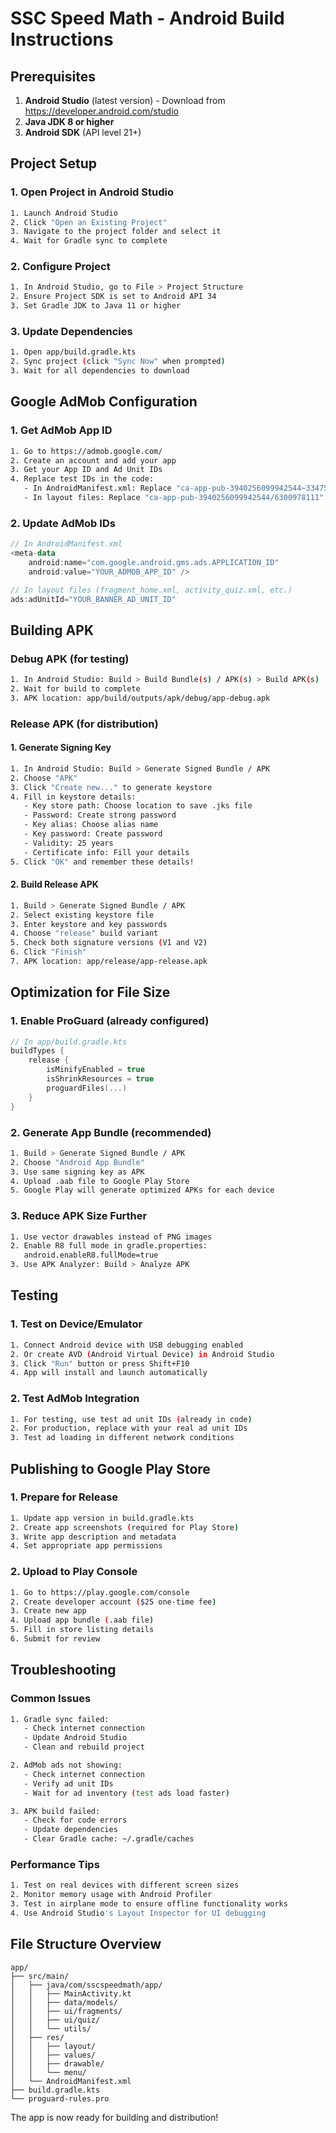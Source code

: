 # SSC Speed Math - Android Build Instructions

## Prerequisites
1. **Android Studio** (latest version) - Download from https://developer.android.com/studio
2. **Java JDK 8 or higher**
3. **Android SDK** (API level 21+)

## Project Setup

### 1. Open Project in Android Studio
```bash
1. Launch Android Studio
2. Click "Open an Existing Project"
3. Navigate to the project folder and select it
4. Wait for Gradle sync to complete
```

### 2. Configure Project
```bash
1. In Android Studio, go to File > Project Structure
2. Ensure Project SDK is set to Android API 34
3. Set Gradle JDK to Java 11 or higher
```

### 3. Update Dependencies
```bash
1. Open app/build.gradle.kts
2. Sync project (click "Sync Now" when prompted)
3. Wait for all dependencies to download
```

## Google AdMob Configuration

### 1. Get AdMob App ID
```bash
1. Go to https://admob.google.com/
2. Create an account and add your app
3. Get your App ID and Ad Unit IDs
4. Replace test IDs in the code:
   - In AndroidManifest.xml: Replace "ca-app-pub-3940256099942544~3347511713"
   - In layout files: Replace "ca-app-pub-3940256099942544/6300978111"
```

### 2. Update AdMob IDs
```kotlin
// In AndroidManifest.xml
<meta-data
    android:name="com.google.android.gms.ads.APPLICATION_ID"
    android:value="YOUR_ADMOB_APP_ID" />

// In layout files (fragment_home.xml, activity_quiz.xml, etc.)
ads:adUnitId="YOUR_BANNER_AD_UNIT_ID"
```

## Building APK

### Debug APK (for testing)
```bash
1. In Android Studio: Build > Build Bundle(s) / APK(s) > Build APK(s)
2. Wait for build to complete
3. APK location: app/build/outputs/apk/debug/app-debug.apk
```

### Release APK (for distribution)

#### 1. Generate Signing Key
```bash
1. In Android Studio: Build > Generate Signed Bundle / APK
2. Choose "APK"
3. Click "Create new..." to generate keystore
4. Fill in keystore details:
   - Key store path: Choose location to save .jks file
   - Password: Create strong password
   - Key alias: Choose alias name
   - Key password: Create password
   - Validity: 25 years
   - Certificate info: Fill your details
5. Click "OK" and remember these details!
```

#### 2. Build Release APK
```bash
1. Build > Generate Signed Bundle / APK
2. Select existing keystore file
3. Enter keystore and key passwords
4. Choose "release" build variant
5. Check both signature versions (V1 and V2)
6. Click "Finish"
7. APK location: app/release/app-release.apk
```

## Optimization for File Size

### 1. Enable ProGuard (already configured)
```kotlin
// In app/build.gradle.kts
buildTypes {
    release {
        isMinifyEnabled = true
        isShrinkResources = true
        proguardFiles(...)
    }
}
```

### 2. Generate App Bundle (recommended)
```bash
1. Build > Generate Signed Bundle / APK
2. Choose "Android App Bundle"
3. Use same signing key as APK
4. Upload .aab file to Google Play Store
5. Google Play will generate optimized APKs for each device
```

### 3. Reduce APK Size Further
```bash
1. Use vector drawables instead of PNG images
2. Enable R8 full mode in gradle.properties:
   android.enableR8.fullMode=true
3. Use APK Analyzer: Build > Analyze APK
```

## Testing

### 1. Test on Device/Emulator
```bash
1. Connect Android device with USB debugging enabled
2. Or create AVD (Android Virtual Device) in Android Studio
3. Click "Run" button or press Shift+F10
4. App will install and launch automatically
```

### 2. Test AdMob Integration
```bash
1. For testing, use test ad unit IDs (already in code)
2. For production, replace with your real ad unit IDs
3. Test ad loading in different network conditions
```

## Publishing to Google Play Store

### 1. Prepare for Release
```bash
1. Update app version in build.gradle.kts
2. Create app screenshots (required for Play Store)
3. Write app description and metadata
4. Set appropriate app permissions
```

### 2. Upload to Play Console
```bash
1. Go to https://play.google.com/console
2. Create developer account ($25 one-time fee)
3. Create new app
4. Upload app bundle (.aab file)
5. Fill in store listing details
6. Submit for review
```

## Troubleshooting

### Common Issues
```bash
1. Gradle sync failed:
   - Check internet connection
   - Update Android Studio
   - Clean and rebuild project

2. AdMob ads not showing:
   - Check internet connection
   - Verify ad unit IDs
   - Wait for ad inventory (test ads load faster)

3. APK build failed:
   - Check for code errors
   - Update dependencies
   - Clear Gradle cache: ~/.gradle/caches
```

### Performance Tips
```bash
1. Test on real devices with different screen sizes
2. Monitor memory usage with Android Profiler
3. Test in airplane mode to ensure offline functionality works
4. Use Android Studio's Layout Inspector for UI debugging
```

## File Structure Overview
```
app/
├── src/main/
│   ├── java/com/sscspeedmath/app/
│   │   ├── MainActivity.kt
│   │   ├── data/models/
│   │   ├── ui/fragments/
│   │   ├── ui/quiz/
│   │   └── utils/
│   ├── res/
│   │   ├── layout/
│   │   ├── values/
│   │   ├── drawable/
│   │   └── menu/
│   └── AndroidManifest.xml
├── build.gradle.kts
└── proguard-rules.pro
```

The app is now ready for building and distribution!